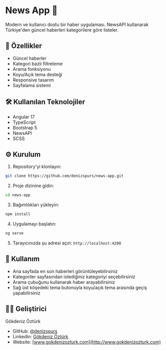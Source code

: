 # News App 📰

Modern ve kullanıcı dostu bir haber uygulaması. NewsAPI kullanarak Türkiye'den güncel haberleri kategorilere göre listeler.

## 🚀 Özellikler

- Güncel haberler
- Kategori bazlı filtreleme
- Arama fonksiyonu
- Koyu/Açık tema desteği
- Responsive tasarım
- Sayfalama sistemi

## 🛠️ Kullanılan Teknolojiler

- Angular 17
- TypeScript
- Bootstrap 5
- NewsAPI
- SCSS

## ⚙️ Kurulum

1. Repository'yi klonlayın:
```bash
git clone https://github.com/denizspurs/news-app.git
```

2. Proje dizinine gidin:
```bash
cd news-app
```

3. Bağımlılıkları yükleyin:
```bash
npm install
```

4. Uygulamayı başlatın:
```bash
ng serve
```

5. Tarayıcınızda şu adresi açın: `http://localhost:4200`

## 📝 Kullanım

- Ana sayfada en son haberleri görüntüleyebilirsiniz
- Kategoriler sayfasından istediğiniz kategoriyi seçebilirsiniz
- Arama çubuğunu kullanarak haber arayabilirsiniz
- Sağ üst köşedeki tema butonuyla koyu/açık tema arasında geçiş yapabilirsiniz

## 👨‍💻 Geliştirici

Gökdeniz Öztürk
- GitHub: [@denizspurs](https://github.com/denizspurs)
- LinkedIn: [Gökdeniz Öztürk](https://www.linkedin.com/in/gkdnzozturk/)
- Website: [www.gokdenizozturk.com](http://www.gokdenizozturk.com)